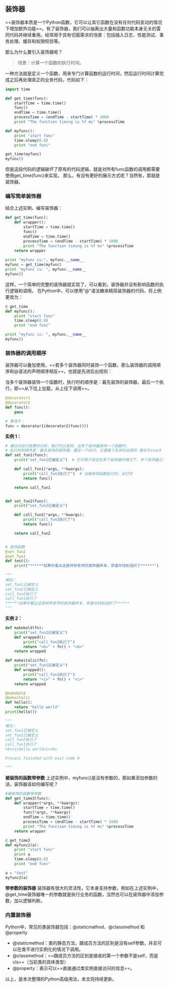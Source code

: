 ## 装饰器

==装饰器本质是一个Python函数，它可以让其它函数在没有任何代码变动的情况下增加额外功能==。有了装饰器，我们可以抽离出大量和函数功能本身无关的雷同代码并继续重用。经常用于具有切面需求的场景：包括插入日志、性能测试、事务处理、缓存和权限校验等。

那么为什么要引入装饰器呢？

> 场景：计算一个函数的执行时间。

一种方法就是定义一个函数，用来专门计算函数的运行时间，然后运行时间计算完成之后再处理真正的业务代码，代码如下：

```python
import time 

def get_time(func):
    startTime = time.time()
    func()
    endTime = time.time()
    processTime = (endTime - startTime) * 1000
    print "The function timing is %f ms" %processTime

def myfunc():
    print "start func"
    time.sleep(0.8)
    print "end func"

get_time(myfunc)
myfunc()
```

但是这段代码的逻辑破坏了原有的代码逻辑，就是对所有func函数的调用都需要使用get_time(func)来实现。
那么，有没有更好的展示方式呢？当然有，那就是装饰器。

### 编写简单装饰器

结合上述实例，编写装饰器：

```python
def get_time(func):
    def wrapper():
        startTime = time.time()
        func()
        endTime = time.time()
        processTime = (endTime - startTime) * 1000
        print "The function timing is %f ms" %processTime
    return wrapper
    
print "myfunc is:", myfunc.__name__
myfunc = get_time(myfunc)
print "myfunc is: ", myfunc.__name__
myfunc()
```

这样，一个简单的完整的装饰器就实现了，可以看到，装饰器并没有影响函数的执行逻辑和调用。
在Python中，可以使用"@"语法糖来精简装饰器的代码，将上例更改为：

```python
@ get_time
def myfunc():
    print "start func"
    time.sleep(0.8)
    print "end func"

print "myfunc is: ", myfunc.__name__
myfunc()
```



### 装饰器的调用顺序

装饰器可以叠加使用，==若多个装饰器同时装饰一个函数，那么装饰器的调用顺序和@语法的声明顺序相反==，也就是先进后出规则：

当多个装饰器装饰一个函数时，执行时的顺序是：最先装饰的装饰器，最后一个执行，即==从下往上加载，从上往下调用==。

```python
@decorator1
@decorator2
def func():
    pass

# 等效于：
func = decorator1(decorator2(func()))
```



**实例 1：**

```python
# 通过对运行结果的分析，我们可以发现，当多个装饰器装饰一个函数时，
# 执行时的顺序是：最先装饰的装饰器，最后一个执行。它遵循了先进后出规则 类似于stack
def set_fun1(func):
    print("set_fun1已被定义")  # 打印用于验证在多个装饰器的情况下，多个装饰器之间的执行顺序

    def call_fun1(*args, **kwargs):
        print("call_fun1执行了")  # 当被装饰函数执行时，会打印
        return func()

    return call_fun1


def set_fun2(func):
    print("set_fun2已被定义")

    def call_fun2(*args, **kwargs):
        print("call_fun2执行了")
        return func()

    return call_fun2


# 装饰函数
@set_fun2
@set_fun1
def test():
    print("******如果你看出这是样样老师的装饰器样本，恭喜你找到组织了******")
    
"""
输出：
set_fun1已被定义
set_fun2已被定义
call_fun2执行了
call_fun1执行了
******如果你看出这是样样老师的装饰器样本，恭喜你找到组织了******
"""
```



**实例 2：**

```python
def makebold(fn):
    print("set_fun2已被定义")
    def wrapped():
        print("call_fun2执行了")
        return "<b>" + fn() + "<b>"
    return wrapped

def makeitalic(fn):
    print("set_fun1已被定义")
    def wrapped():
        print("call_fun1执行了")
        return "<i>" + fn() + "<i>"
    return wrapped

@makebold
@makeitalic
def hello():
    return "hello world"
print(hello())

"""
输出：
set_fun1已被定义
set_fun2已被定义
call_fun2执行了
call_fun1执行了
<b><i>hello world<i><b>

Process finished with exit code 0

"""
```



**被装饰的函数带参数**
上述实例中，myfunc()是没有参数的，那如果添加参数的话，装饰器该如何编写呢？

```python
#被装饰的函数带参数
def get_time3(func):
    def wrapper(*args, **kwargs):
        startTime = time.time()
        func(*args, **kwargs)
        endTime = time.time()
        processTime = (endTime - startTime) * 1000
        print "The function timing is %f ms" %processTime
    return wrapper

@ get_time3
def myfunc2(a):
    print "start func"
    print a
    time.sleep(0.8)
    print "end func"

a = "test"
myfunc2(a)
```

**带参数的装饰器**
装饰器有很大的灵活性，它本身支持参数，例如在上述实例中，@get_time装饰器唯一的参数就是执行业务的函数，当然也可以在装饰器中添加参数，加以逻辑判断。



### 内置装饰器

Python中，常见的类装饰器包括：@staticmathod、@classmethod 和 @property

- @staticmethod：类的静态方法，跟成员方法的区别是没有self参数，并且可以在类不进行实例化的情况下调用。
- @classmethod：==跟成员方法的区别是接收的第一个参数不是self，而是 cls==（当前类的具体类型）
- @property：表示可以==直接通过类实例直接访问的信息==。

以上，是本次整理的Python高级用法，本文将持续更新。

